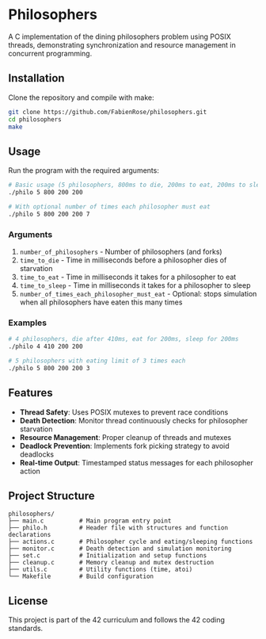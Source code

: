 # Philosophers

A C implementation of the dining philosophers problem using POSIX threads, demonstrating synchronization and resource management in concurrent programming.

## Installation

Clone the repository and compile with make:

```bash
git clone https://github.com/FabienRose/philosophers.git
cd philosophers
make
```

## Usage

Run the program with the required arguments:

```bash
# Basic usage (5 philosophers, 800ms to die, 200ms to eat, 200ms to sleep)
./philo 5 800 200 200

# With optional number of times each philosopher must eat
./philo 5 800 200 200 7
```

### Arguments

1. `number_of_philosophers` - Number of philosophers (and forks)
2. `time_to_die` - Time in milliseconds before a philosopher dies of starvation
3. `time_to_eat` - Time in milliseconds it takes for a philosopher to eat
4. `time_to_sleep` - Time in milliseconds it takes for a philosopher to sleep
5. `number_of_times_each_philosopher_must_eat` - Optional: stops simulation when all philosophers have eaten this many times

### Examples

```bash
# 4 philosophers, die after 410ms, eat for 200ms, sleep for 200ms
./philo 4 410 200 200

# 5 philosophers with eating limit of 3 times each
./philo 5 800 200 200 3
```

## Features

- **Thread Safety**: Uses POSIX mutexes to prevent race conditions
- **Death Detection**: Monitor thread continuously checks for philosopher starvation
- **Resource Management**: Proper cleanup of threads and mutexes
- **Deadlock Prevention**: Implements fork picking strategy to avoid deadlocks
- **Real-time Output**: Timestamped status messages for each philosopher action

## Project Structure

```
philosophers/
├── main.c          # Main program entry point
├── philo.h         # Header file with structures and function declarations
├── actions.c       # Philosopher cycle and eating/sleeping functions
├── monitor.c       # Death detection and simulation monitoring
├── set.c           # Initialization and setup functions
├── cleanup.c       # Memory cleanup and mutex destruction
├── utils.c         # Utility functions (time, atoi)
└── Makefile        # Build configuration
```

## License

This project is part of the 42 curriculum and follows the 42 coding standards.
